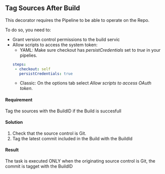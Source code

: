 ## Tag Sources After Build

This decorator requires the Pipeline to be able to operate on the Repo.

To do so, you need to:
- Grant version control permissions to the build servic
- Allow scripts to access the system token:
  - YAML: Make sure checkout has _persistCredentials_ set to _true_ in your pipelies.
  ```yaml
  steps:
   - checkout: self
     persistCredentials: true
  ```
  - Classic: On the options tab select _Allow scripts to access OAuth token_.

#### Requirement

Tag the sources with the BuildID if the Build is succesfull

#### Solution

1. Check that the source control is Git.
2. Tag the latest commit included in the Build with the BuildId

#### Result
The task is executed ONLY when the originating source control is Git, the commit is tagget with the BuildID
